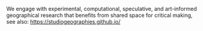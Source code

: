 We engage with experimental, computational, speculative, and art-informed geographical research that benefits from shared space for critical making, see also: https://studiogeographies.github.io/
